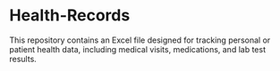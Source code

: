 # Health-Records
This repository contains an Excel file designed for tracking personal or patient health data, including medical visits, medications, and lab test results.
